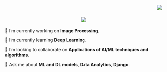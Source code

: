 <img align="right" src="https://visitor-badge.laobi.icu/badge?page_id=sankg05.sankg05&left_color=pink&right_color=purple" />

<h1 align="center">
  <a href="https://git.io/typing-svg">
    <img src="https://readme-typing-svg.demolab.com/?font=Righteous7size=35&center=true&vCenter=true&width=500&height=70&duration=5000&lines=Hi there!🙃 I'm Sanika!" />
  </a>
</h1>

<div align="left">
  
  🔭 I’m currently working on **Image Processing**.
  
  🌱 I’m currently learning **Deep Learning**.
  
  👯 I’m looking to collaborate on **Applications of AI/ML techniques and algorithms**.
  
  💬 Ask me about **ML and DL models**, **Data Analytics**, **Django**.

</div>

<!--
**sankg05/sankg05** is a ✨ _special_ ✨ repository because its `README.md` (this file) appears on your GitHub profile.
-->
